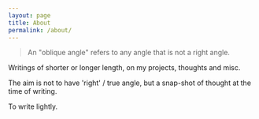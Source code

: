 ```yaml
---
layout: page
title: About
permalink: /about/
---
```


> An "oblique angle" refers to any angle that is not a right angle.

Writings of shorter or longer length, on my projects, thoughts and misc.

The aim is not to have 'right' / true angle, but a snap-shot of thought at the time of writing.

To write lightly.
